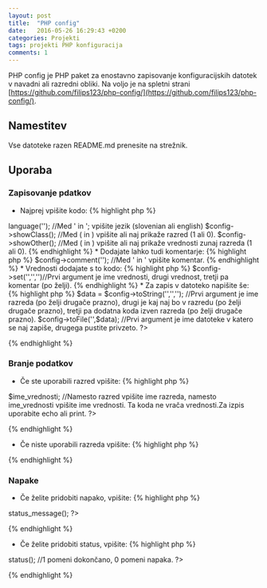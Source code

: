 ```yaml
---
layout: post
title:  "PHP config"
date:   2016-05-26 16:29:43 +0200
categories: Projekti
tags: projekti PHP konfiguracija
comments: 1
---
```

PHP config je PHP paket za enostavno zapisovanje konfiguracijskih datotek v navadni ali razredni obliki. Na voljo je na spletni strani [https://github.com/filips123/php-config/](https://github.com/filips123/php-config/).

<!--more-->

## Namestitev
Vse datoteke razen README.md prenesite na strežnik.

## Uporaba
### Zapisovanje pdatkov
* Najprej vpišite kodo:
{% highlight php %}
<?php
include(''); //Med ' in ' vpišite pot do php-config.php datoteke.
$config = new Config;
$config->language(''); //Med ' in '; vpišite jezik (slovenian ali english)
$config->showClass(); //Med ( in ) vpišite ali naj prikaže razred (1 ali 0).
$config->showOther(); //Med ( in ) vpišite ali naj prikaže vrednosti zunaj razreda (1 ali 0).
{% endhighlight %}
  
* Dodajate lahko tudi komentarje:
{% highlight php %}
$config->comment(''); //Med ' in ' vpišite komentar.
{% endhighlight %}
  
* Vrednosti dodajate s to kodo:
{% highlight php %}
$config->set('','','')//Prvi argument je ime vrednosti, drugi vrednost, tretji pa komentar (po želji).
{% endhighlight %}
  
* Za zapis v datoteko napišite še:
{% highlight php %}
$data = $config->toString('','',''); //Prvi argument je ime razreda (po želji drugače prazno), drugi je kaj naj bo v razredu (po želji drugače prazno), tretji pa dodatna koda izven razreda (po želji drugače prazno).
$config->toFile('',$data); //Prvi argument je ime datoteke v katero se naj zapiše, drugega pustite privzeto.
?>
{% endhighlight %}

### Branje podatkov
* Če ste uporabili razred vpišite:
{% highlight php %}
<?php
include('pot_do_datoteke'); //Namesto pot_do_datoteke vpišite pot do datoteke.
$razred = new razred; //Naesto razred vpišite ime razreda.
$razred->$ime_vrednosti; //Namesto razred vpišite ime razreda, namesto ime_vrednosti vpišite ime vrednosti. Ta koda ne vrača vrednosti.Za izpis uporabite echo ali print.
?>
{% endhighlight %}
  
* Če niste uporabili razreda vpišite:
{% highlight php %}
<?php
include('pot_do_datoteke'); //Namesto pot_do_datoteke vpišite pot do datoteke.
$ime_vrednosti; //Namesto ime_vrednosti vpišite ime vrednosti. Ta koda ne vrača vrednosti.Za izpis uporabite echo ali print.
?>
{% endhighlight %}

### Napake
* Če želite pridobiti napako, vpišite:
{% highlight php %}
<?php
echo $config->status_message();
?>
{% endhighlight %}

* Če želite pridobiti status, vpišite:
{% highlight php %}
<?php
echo $config->status(); //1 pomeni dokončano, 0 pomeni napaka.
?>
{% endhighlight %}